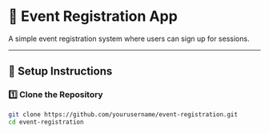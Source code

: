 # 📅 Event Registration App

A simple event registration system where users can sign up for sessions.

---

## 🚀 Setup Instructions

### 1️⃣ Clone the Repository  
```sh
git clone https://github.com/yourusername/event-registration.git  
cd event-registration
